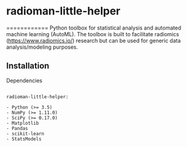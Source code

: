 # radioman-little-helper
============
Python toolbox for statistical analysis and automated machine learning (AutoML). The toolbox is built to facilitate radiomics (https://www.radiomics.io/) research but can be used for generic data analysis/modeling purposes.

Installation
------------

Dependencies
~~~~~~~~~~~~

radioman-little-helper:

- Python (>= 3.5)
- NumPy (>= 1.11.0)
- SciPy (>= 0.17.0)
- Matplotlib
- Pandas
- scikit-learn
- StatsModels
